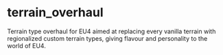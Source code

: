 # terrain_overhaul
Terrain type overhaul for EU4 aimed at replacing every vanilla terrain with regionalized custom terrain types, giving flavour and personality to the world of EU4. 

